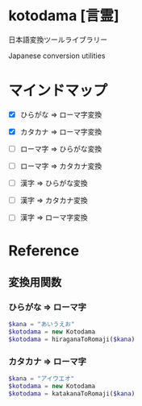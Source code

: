 # kotodama [言霊]

日本語変換ツールライブラリー

Japanese conversion utilities

# マインドマップ

- [x] ひらがな  =>  ローマ字変換
- [x] カタカナ  =>  ローマ字変換
- [ ] ローマ字  =>  ひらがな変換
- [ ] ローマ字  =>  カタカナ変換
- [ ] 漢字  =>  ひらがな変換
- [ ] 漢字  =>  カタカナ変換
- [ ] 漢字  =>  ローマ字変換


# Reference

## 変換用関数

### ひらがな => ローマ字

```php
$kana = "あいうえお"
$kotodama = new Kotodama
$kotodama = hiraganaToRomaji($kana)
```


### カタカナ => ローマ字

```php
$kana = "アイウエオ"
$kotodama = new Kotodama
$kotodama = katakanaToRomaji($kana)
```